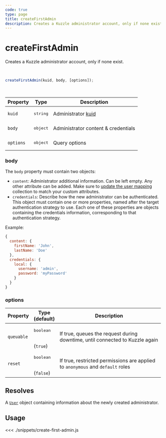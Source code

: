 ```yaml
---
code: true
type: page
title: createFirstAdmin
description: Creates a Kuzzle administrator account, only if none exist.
---
```


# createFirstAdmin

Creates a Kuzzle administrator account, only if none exist.

<br />

```js
createFirstAdmin(kuid, body, [options]);
```

<br />

| Property | Type | Description |
| --- | --- | --- |
| `kuid` | <pre>string</pre> | Administrator [kuid](/core/2/guides/main-concepts/authentication#kuzzle-user-identifier-kuid) |
| `body` | <pre>object</pre> | Administrator content &amp; credentials |
| `options` | <pre>object</pre> | Query options |

### body

The `body` property must contain two objects:
- `content`: Administrator additional information. Can be left empty.
Any other attribute can be added. 
Make sure to [update the user mapping](/sdk/js/7/controllers/security/update-user-mapping) collection to match your custom attributes.
- `credentials`: Describe how the new administrator can be authenticated. This object must contain one or more 
properties, named after the target authentication strategy to use. Each one of these properties are objects
containing the credentials information, corresponding to that authentication strategy.

Example: 

```js
{
  content: {
    firstName: 'John',
    lastName: 'Doe'
  },
  credentials: {
    local: {
      username: 'admin',
      password: 'myPassword'
    }
  }
}
```

### options

| Property | Type<br />(default) | Description |
| --- | --- | --- |
| `queuable` | <pre>boolean</pre><br />(`true`) | If true, queues the request during downtime, until connected to Kuzzle again |
| `reset` | <pre>boolean</pre><br />(`false`) | If true, restricted permissions are applied to `anonymous` and `default` roles |

## Resolves

A [`User`](sdk/js/7/core-classes/user/introduction) object containing information about the newly created administrator.

## Usage

<<< ./snippets/create-first-admin.js
